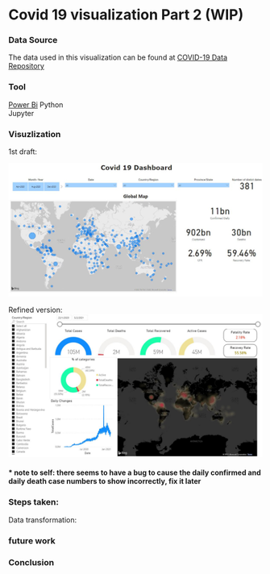 # Covid 19 visualization Part 2 (WIP)

### Data Source 
The data used in this visualization can be found at [COVID-19 Data Repository](https://github.com/CSSEGISandData/COVID-19)

### Tool
[Power Bi](https://powerbi.microsoft.com/en-us/) 
Python <br />
Jupyter <br />

### Visuzlization
1st draft:

![Figure1](https://github.com/MingSheng92/VisualizationChallenge/blob/main/image/Dashboard.JPG)

Refined version:
![Figure2](https://github.com/MingSheng92/VisualizationChallenge/blob/main/image/Dashboard_refined.JPG)

#### * note to self: there seems to have a bug to cause the daily confirmed and daily death case numbers to show incorrectly, fix it later

### Steps taken: 
Data transformation: 


### future work

### Conclusion 
